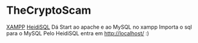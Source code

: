 # TheCryptoScam
<a href="https://www.apachefriends.org/download.html">XAMPP</a>
<a href="https://www.heidisql.com/download.php">HeidiSQL</a>
Dá Start ao apache e ao MySQL no xampp
Importa o sql para o MySQL Pelo HeidiSQL
entra em <a href="http://localhost/">http://localhost/</a>
:)
